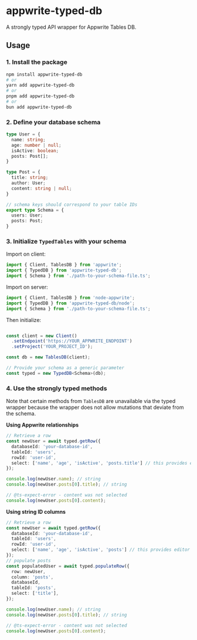 # appwrite-typed-db

A strongly typed API wrapper for Appwrite Tables DB.

## Usage

### 1. Install the package

```bash
npm install appwrite-typed-db
# or
yarn add appwrite-typed-db
# or
pnpm add appwrite-typed-db
# or
bun add appwrite-typed-db
```

### 2. Define your database schema

```typescript
type User = {
  name: string;
  age: number | null;
  isActive: boolean;
  posts: Post[];
}

type Post = {
  title: string;
  author: User;
  content: string | null;
}

// schema keys should correspond to your table IDs
export type Schema = {
  users: User;
  posts: Post;
}
```

### 3. Initialize `TypedTables` with your schema

Import on client:

```typescript
import { Client, TablesDB } from 'appwrite';
import { TypedDB } from 'appwrite-typed-db';
import { Schema } from './path-to-your-schema-file.ts';
```

Import on server:

```typescript
import { Client, TablesDB } from 'node-appwrite';
import { TypedDB } from 'appwrite-typed-db/node';
import { Schema } from './path-to-your-schema-file.ts';
```

Then initialize:

```typescript

const client = new Client()
  .setEndpoint('https://YOUR_APPWRITE_ENDPOINT')
  .setProject('YOUR_PROJECT_ID');

const db = new TablesDB(client);

// Provide your schema as a generic parameter
const typed = new TypedDB<Schema>(db);
```

### 4. Use the strongly typed methods

Note that certain methods from `TablesDB` are unavailable via the typed wrapper because the wrapper does not allow mutations that deviate from the schema.

**Using Appwrite relationships**

```typescript
// Retrieve a row
const newUser = await typed.getRow({
  databaseId: 'your-database-id',
  tableId: 'users',
  rowId: 'user-id',
  select: ['name', 'age', 'isActive', 'posts.title'] // this provides editor hints and replaces Query.select()
});

console.log(newUser.name); // string
console.log(newUser.posts[0].title); // string

// @ts-expect-error - content was not selected
console.log(newUser.posts[0].content);
```

**Using string ID columns**

```typescript
// Retrieve a row
const newUser = await typed.getRow({
  databaseId: 'your-database-id',
  tableId: 'users',
  rowId: 'user-id',
  select: ['name', 'age', 'isActive', 'posts'] // this provides editor hints and replaces Query.select()
});
// populate posts
const populatedUser = await typed.populateRow({
  row: newUser,
  column: 'posts',
  databaseId,
  tableId: 'posts',
  select: ['title'],
});

console.log(newUser.name); // string
console.log(newUser.posts[0].title); // string

// @ts-expect-error - content was not selected
console.log(newUser.posts[0].content);
```